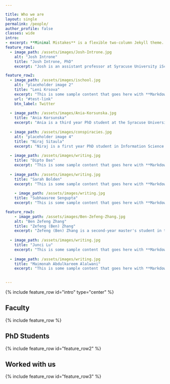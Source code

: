 ```yaml
---

title: Who we are
layout: single 
permalink: /people/
author_profile: false
classes: wide
intro:
- excerpt: **Minimal Mistakes** is a flexible two-column Jekyll theme. Perfect for hosting your personal site, blog, or portfolio on GitHub or self-hosting on your own server. As the name implies --- styling is purposely minimalistic to be enhanced and customized by you :smile:.
feature_row1:
  - image_path: /assets/images/Josh-Introne.jpg
    alt: "Josh Introne"
    title: "Josh Introne, PhD"
    excerpt: "Josh is an assistant professor at Syracuse University iSchool."

feature_row2:
  - image_path: /assets/images/ischool.jpg
    alt: "placeholder image 2"
    title: "Leni Krsova"
    excerpt: "This is some sample content that goes here with **Markdown** formatting."
    url: "#test-link"
    btn_label: Twitter
    
  - image_path: /assets/images/Ania-Korsunska.jpg
    title: "Ania Korsunska"
    excerpt: "Ania is a third year PhD student at the Syracuse University iSchool. Her research focus is on how medical information disseminates through the media. Specifically interested in viral events, network analysis, information diffusion, and data visualization. She has an previously completed PhD coursework at Temple University in the Klein School of Media and Communication, has an MA from the University of Chicago (MA Program in Social Sciences, focus on medical sociology), and a BA from Bilkent University in Communication and Design. "
    
  - image_path: /assets/images/conspiracies.jpg
    alt: "placeholder image 4"
    title: "Niraj Sitaula"
    excerpt: "Niraj is a first year PhD student in Information Science and Technology at Syracuse University and a research assistant for Josh Introne. His research interest is in data science and artificial intelligence where he’s broadly interested in solving problems related to knowledge mining and building artificial intelligence with reasoning. Previously, Niraj was a research assistant for TRACE project at CCDS at the iSchool. Niraj completed MS in Computer Science from Syracuse University with coursework focused in artificial intelligence, machine learning, and data mining."
    
  - image_path: /assets/images/writing.jpg
    title: "Dipto Das"
    excerpt: "This is some sample content that goes here with **Markdown** formatting."
    
  - image_path: /assets/images/writing.jpg
    title: "Sarah Bolden"
    excerpt: "This is some sample content that goes here with **Markdown** formatting."
    
    - image_path: /assets/images/writing.jpg
    title: "Subhaasree Sengupta"
    excerpt: "This is some sample content that goes here with **Markdown** formatting."

feature_row3: 
    - image_path: /assets/images/Ben-Zefeng-Zhang.jpg
    alt: "Ben Zefeng Zhang"
    title: "Zefeng (Ben) Zhang"
    excerpt: "Zefeng (Ben) Zhang is a second-year master's student in the School of Information Studies at Syracuse University. His research interest lies in the field of Human-Centered Computing (HCI) and Information and Communication Technology for Development (IC4TD). His current research explores the relationship between socio-technical systems and inclusion. Zhang hopes to improve access, participation, collaboration, and innovation among people, and subsequently reduce social disparities through his research. Prior to joining Syracuse University, he worked as a feature writer and columnist at China Daily, China's leading English-language news outlet."
 
  - image_path: /assets/images/writing.jpg
    title: "Junci Lu"
    excerpt: "This is some sample content that goes here with **Markdown** formatting."
       
  - image_path: /assets/images/writing.jpg
    title: "Maimonah Abdulkareem Alalwani"
    excerpt: "This is some sample content that goes here with **Markdown** formatting."

  
---
```

{% include feature_row id="intro" type="center" %}

## Faculty
{% include feature_row %}

## PhD Students
{% include feature_row id="feature_row2" %}

## Worked with us
{% include feature_row id="feature_row3" %}



